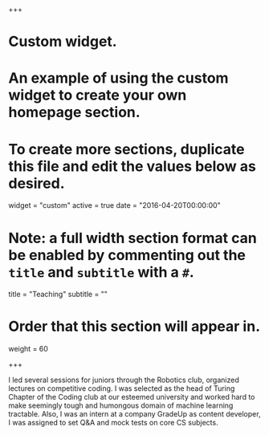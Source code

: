 +++
# Custom widget.
# An example of using the custom widget to create your own homepage section.
# To create more sections, duplicate this file and edit the values below as desired.
widget = "custom"
active = true
date = "2016-04-20T00:00:00"

# Note: a full width section format can be enabled by commenting out the `title` and `subtitle` with a `#`.
title = "Teaching"
subtitle = ""

# Order that this section will appear in.
weight = 60

+++

I led several sessions for juniors through the Robotics club, organized lectures on competitive coding. 
I was selected as the head of Turing Chapter of the Coding club at our esteemed university and worked hard to make seemingly tough and humongous domain of machine learning tractable. Also, I was an intern at a company GradeUp as content developer, I was assigned to set Q&A and mock tests on core CS subjects.
